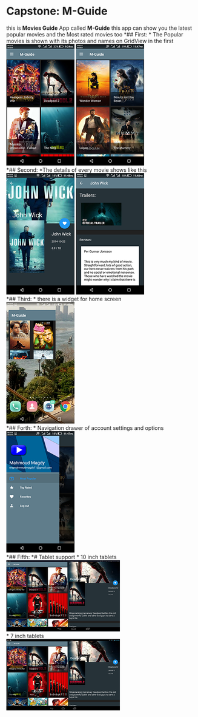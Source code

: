 # Capstone: M-Guide
this is __Movies Guide__ App called **M-Guide**
	this app can show you the latest popular movies and the Most rated movies too 
*## First:
	* The Popular movies is shown with its photos and names on GridView in the first 
	<br />
	![screenshot here](/screens/1.png)
	![screenshot here](/screens/11.png)
	<br />
*## Second:
	*The details of every movie shows like this
	<br />
	![screenshot here](/screens/3.png)
	![screenshot here](/screens/4.png)
	<br />
*## Third:
	* there is a widget for home screen
	<br />
	![screenshot here](/screens/5.png)
	<br />
*## Forth:
	* Navigation drawer of account settings and options 
	<br />
	![screenshot here](/screens/2.png)
	<br />
*## Fifth:
	*# Tablet support
	* 10 inch tablets
	<br />
	![screenshot here](/screens/inch10_screen.png)
	<br />
	* 7 inch tablets
	<br />
	![screenshot here](/screens/inch7.png)
	<br />
	<br />
	
	